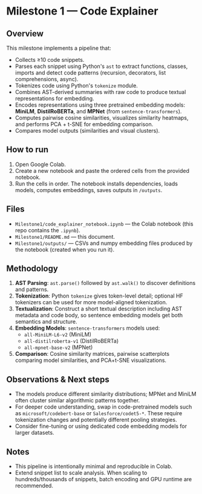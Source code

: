 # Milestone 1 — Code Explainer

## Overview
This milestone implements a pipeline that:
- Collects ≥10 code snippets.
- Parses each snippet using Python's `ast` to extract functions, classes, imports and detect code patterns (recursion, decorators, list comprehensions, async).
- Tokenizes code using Python's `tokenize` module.
- Combines AST-derived summaries with raw code to produce textual representations for embedding.
- Encodes representations using three pretrained embedding models: **MiniLM**, **DistilRoBERTa**, and **MPNet** (from `sentence-transformers`).
- Computes pairwise cosine similarities, visualizes similarity heatmaps, and performs PCA + t-SNE for embedding comparison.
- Compares model outputs (similarities and visual clusters).

## How to run
1. Open Google Colab.
2. Create a new notebook and paste the ordered cells from the provided notebook.
3. Run the cells in order. The notebook installs dependencies, loads models, computes embeddings, saves outputs in `/outputs`.

## Files
- `Milestone1/code_explainer_notebook.ipynb` — the Colab notebook (this repo contains the `.ipynb`).
- `Milestone1/README.md` — this document.
- `Milestone1/outputs/` — CSVs and numpy embedding files produced by the notebook (created when you run it).

## Methodology
1. **AST Parsing**: `ast.parse()` followed by `ast.walk()` to discover definitions and patterns.
2. **Tokenization**: Python `tokenize` gives token-level detail; optional HF tokenizers can be used for more model-aligned tokenization.
3. **Textualization**: Construct a short textual description including AST metadata and code body, so sentence embedding models get both semantics and structure.
4. **Embedding Models**: `sentence-transformers` models used:
   - `all-MiniLM-L6-v2` (MiniLM)
   - `all-distilroberta-v1` (DistilRoBERTa)
   - `all-mpnet-base-v2` (MPNet)
5. **Comparison**: Cosine similarity matrices, pairwise scatterplots comparing model similarities, and PCA+t-SNE visualizations.

## Observations & Next steps
- The models produce different similarity distributions; MPNet and MiniLM often cluster similar algorithmic patterns together.
- For deeper code understanding, swap in code-pretrained models such as `microsoft/codebert-base` or `Salesforce/codet5-*`. These require tokenization changes and potentially different pooling strategies.
- Consider fine-tuning or using dedicated code embedding models for larger datasets.

## Notes
- This pipeline is intentionally minimal and reproducible in Colab.
- Extend snippet list to scale analysis. When scaling to hundreds/thousands of snippets, batch encoding and GPU runtime are recommended.

